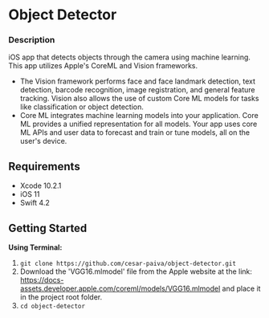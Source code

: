 # Object Detector

### Description

iOS app that detects objects through the camera using machine learning. This app utilizes Apple's CoreML and Vision frameworks. 
 - The Vision framework performs face and face landmark detection, text detection, barcode recognition, image registration, and general feature tracking. Vision also allows the use of custom Core ML models for tasks like classification or object detection. 
 - Core ML integrates machine learning models into your application. Core ML provides a unified representation for all models. Your app uses core ML APIs and user data to forecast and train or tune models, all on the user's device.
 
## Requirements
- Xcode 10.2.1
- iOS 11
- Swift 4.2

## Getting Started

**Using Terminal:**
1. `git clone https://github.com/cesar-paiva/object-detector.git`
2. Download the 'VGG16.mlmodel' file from the Apple website at the link: https://docs-assets.developer.apple.com/coreml/models/VGG16.mlmodel and place it in the project root folder.
2. `cd object-detector`
